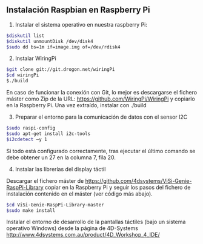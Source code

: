 Instalación Raspbian en Raspberry Pi
--------------------------------------

1. Instalar el sistema operativo en nuestra raspberry Pi:

```sh
$diskutil list
$diskutil unmountDisk /dev/disk4
$sudo dd bs=1m if=image.img of=/dev/rdisk4
```

2. Instalar WiringPi

```sh
$git clone git://git.drogon.net/wiringPi
$cd wiringPi
$./build
```
En caso de funcionar la conexión con Git, lo mejor es descargarse el fichero máster como Zip de la URL: https://github.com/WiringPi/WiringPi y copiarlo en la Raspberry Pi. Una vez extraído, instalar con ./build

3. Preparar el entorno para la comunicación de datos con el sensor I2C

```sh
$sudo raspi-config
$sudo apt-get install i2c-tools
$i2cdetect –y 1
```

Si todo está configurado correctamente, tras ejecutar el último comando se debe obtener un 27 en la columna 7, fila 20.

4. Instalar las librerías del display táctil

Descargar el fichero máster de https://github.com/4dsystems/ViSi-Genie-RaspPi-Library copiar en la Raspberry Pi y seguir los pasos del fichero de instalación contenido en el máster (ver código más abajo).

```sh
$cd ViSi-Genie-RaspPi-Library-master
$sudo make install
```

Instalar el entorno de desarrollo de la pantallas táctiles (bajo un sistema operativo Windows) desde la página de 4D-Systems http://www.4dsystems.com.au/product/4D_Workshop_4_IDE/
